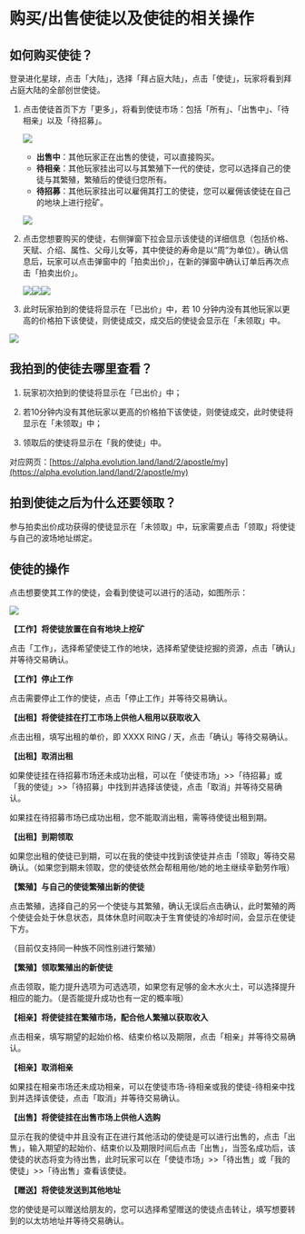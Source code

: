 # 购买/出售使徒以及使徒的相关操作

## 如何购买使徒？

登录进化星球，点击「大陆」，选择「拜占庭大陆」，点击「使徒」，玩家将看到拜占庭大陆的全部创世使徒。

1. 点击使徒首页下方「更多」，将看到使徒市场：包括「所有」、「出售中」、「待相亲」以及「待招募」。
   
   ![](../../.gitbook/assets/tron-trade-apostle-1.png)

   * **出售中**：其他玩家正在出售的使徒，可以直接购买。
   * **待相亲**：其他玩家挂出可以与其繁殖下一代的使徒，您可以选择自己的使徒与其繁殖，繁殖后的使徒归您所有。
   * **待招募**：其他玩家挂出可以雇佣其打工的使徒，您可以雇佣该使徒在自己的地块上进行挖矿。
  
   ![](../../.gitbook/assets/byzantine-how-to-buy-apostles1-cn.png)


2. 点击您想要购买的使徒，右侧弹窗下拉会显示该使徒的详细信息（包括价格、天赋、介绍、属性、父母儿女等，其中使徒的寿命是以“周”为单位）。确认信息后，玩家可以点击弹窗中的「拍卖出价」，在新的弹窗中确认订单后再次点击「拍卖出价」。
   
   ![](../../.gitbook/assets/byzantine-how-to-buy-apostles2-cn.png)![](../../.gitbook/assets/byzantine-how-to-buy-apostles3-cn.png)![](../../.gitbook/assets/byzantine-how-to-buy-apostles4-cn.png)


3. 此时玩家拍到的使徒将显示在「已出价」中，若 10 分钟内没有其他玩家以更高的价格拍下该使徒，则使徒成交，成交后的使徒会显示在「未领取」中。

![](../../.gitbook/assets/image%20%288%29.png)

## 我拍到的使徒去哪里查看？

1. 玩家初次拍到的使徒将显示在「已出价」中；

2. 若10分钟内没有其他玩家以更高的价格拍下该使徒，则使徒成交，此时使徒将显示在「未领取」中；

3. 领取后的使徒将显示在「我的使徒」中。

对应网页：[https://alpha.evolution.land/land/2/apostle/my](https://alpha.evolution.land/land/2/apostle/my)

####  

## 拍到使徒之后为什么还要领取？

参与拍卖出价成功获得的使徒显示在「未领取」中，玩家需要点击「领取」将使徒与自己的波场地址绑定。

## 使徒的操作

点击想要使其工作的使徒，会看到使徒可以进行的活动，如图所示：

![](../../.gitbook/assets/image%20%2817%29.png)

**【工作】将使徒放置在自有地块上挖矿**

点击「工作」，选择希望使徒工作的地块，选择希望使徒挖掘的资源，点击「确认」并等待交易确认。

**【工作】停止工作**

点击需要停止工作的使徒，点击「停止工作」并等待交易确认。

**【出租】将使徒挂在打工市场上供他人租用以获取收入**

点击出租，填写出租的单价，即 XXXX RING / 天，点击「确认」等待交易确认。

**【出租】取消出租**

如果使徒挂在待招募市场还未成功出租，可以在「使徒市场」>>「待招募」或「我的使徒」>>「待招募」中找到并选择该使徒，点击「取消」并等待交易确认。

如果挂在待招募市场已成功出租，您不能取消出租，需等待使徒出租到期。

**【出租】到期领取**

如果您出租的使徒已到期，可以在我的使徒中找到该使徒并点击「领取」等待交易确认。（如果您到期未领取，您的使徒依然会帮租用他/她的地主继续辛勤劳作哦）

**【繁殖】与自己的使徒繁殖出新的使徒**

点击繁殖，选择自己的另一个使徒与其繁殖，确认无误后点击确认，此时繁殖的两个使徒会处于休息状态，具体休息时间取决于生育使徒的冷却时间，会显示在使徒下方。

（目前仅支持同一种族不同性别进行繁殖）

**【繁殖】领取繁殖出的新使徒**

点击领取，能力提升选项为可选选项，如果您有足够的金木水火土，可以选择提升相应的能力。（是否能提升成功也有一定的概率哦）

**【相亲】将使徒挂在繁殖市场，配合他人繁殖以获取收入**

点击相亲，填写期望的起始价格、结束价格以及期限，点击「相亲」并等待交易确认。

**【相亲】取消相亲**

如果挂在相亲市场还未成功相亲，可以在使徒市场-待相亲或我的使徒-待相亲中找到并选择该使徒，点击「取消」并等待交易确认。

**【出售】将使徒挂在出售市场上供他人选购**

显示在我的使徒中并且没有正在进行其他活动的使徒是可以进行出售的，点击「出售」，输入期望的起始价、结束价以及期限时间后点击「出售」，当签名成功后，该使徒的状态将变为待出售，此时玩家可以在「使徒市场」>>「待出售」或「我的使徒」>>「待出售」查看该使徒。

**【赠送】将使徒发送到其他地址**

您的使徒是可以赠送给朋友的，您可以选择希望赠送的使徒点击转让，填写想要转到的以太坊地址并等待交易确认。

